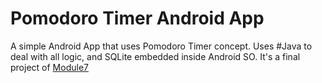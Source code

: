 # Pomodoro Timer Android App
 A simple Android App that uses Pomodoro Timer concept. Uses #Java to deal with all logic, and SQLite embedded inside Android SO. It's a final project of [Module7](https://github.com/thiagojacinto/bootstrap-review-project-2020)
